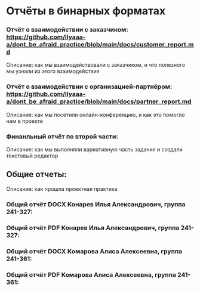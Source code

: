 # Отчёты в бинарных форматах

### Отчёт о взаимодействии с заказчиком: https://github.com/Ilyaaa-a/dont_be_afraid_practice/blob/main/docs/customer_report.md    
Описание: как мы взаимодействовали с заказчиком, и что полезного мы узнали из этого взаимодействия

### Отчёт о взаимодействии с организацией-партнёром: https://github.com/Ilyaaa-a/dont_be_afraid_practice/blob/main/docs/partner_report.md    
Описание: как мы посетили онлайн-конференцию, и как это помогло нам в проекте

### Финанльный отчёт по второй части:     
Описание: как мы выполняли вариативную часть задания и создали текстовый редактор

## Общие отчеты:       
Описание: как прошла проектная практика     

### Общий отчёт DOCX Конарев Илья Александрович, группа 241-327:    
### Общий отчёт PDF Конарев Илья Александрович, группа 241-327:    

### Общий отчёт DOCX Комарова Алиса Алексеевна, группа 241-361:    
### Общий отчёт PDF Комарова Алиса Алексеевна, группа 241-361: 

